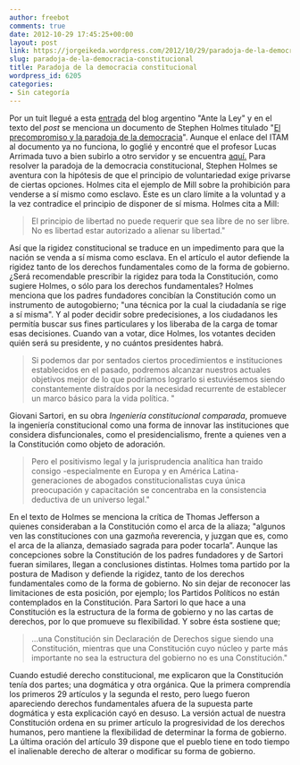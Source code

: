 ```yaml
---
author: freebot
comments: true
date: 2012-10-29 17:45:25+00:00
layout: post
link: https://jorgeikeda.wordpress.com/2012/10/29/paradoja-de-la-democracia-constitucional/
slug: paradoja-de-la-democracia-constitucional
title: Paradoja de la democracia constitucional
wordpress_id: 6205
categories:
- Sin categoría
---
```


Por un tuit llegué a esta [entrada](http://www.antelaley.com/2007/09/stephen-holmes-estado-de-derecho-y.html) del blog argentino "Ante la Ley"  y en el texto del _post_ se menciona un documento de Stephen Holmes titulado "[El precompromiso y la paradoja de la democracia](http://cablemodem.fibertel.com.ar/seminario/up/holmes.pdf)". Aunque el enlace del ITAM al documento ya no funciona, lo goglié y encontré que el profesor Lucas Arrimada tuvo a bien subirlo a otro servidor y se encuentra [aquí.](http://www.antelaley.com/2012/05/democracia-y-constitucionalismo.html)
Para resolver la paradoja de la democracia constitucional, Stephen Holmes se aventura con la hipótesis de que el principio de voluntariedad exige privarse de ciertas opciones. Holmes cita el ejemplo de Mill sobre la prohibición para venderse a sí mismo como esclavo. Este es un claro límite a la voluntad y a la vez contradice el principio de disponer de sí misma. Holmes cita a Mill:




<blockquote>El principio de libertad no puede requerir que sea libre de no ser libre. No es libertad estar autorizado a alienar su libertad."</blockquote>



Así que la rigidez constitucional se traduce en un impedimento para que la nación se venda a sí misma como esclava. En el artículo el autor defiende la rigidez tanto de los derechos fundamentales como de la forma de gobierno. 
¿Será recomendable prescribir la rigidez para toda la Constitución, como sugiere Holmes, o sólo para los derechos fundamentales?
Holmes menciona que los padres fundadores concibían la Constitución como un instrumento de autogobierno; "una técnica por la cual la ciudadanía se rige a sí misma". Y al poder decidir sobre predecisiones, a los ciudadanos les permitía buscar sus fines particulares y los liberaba de la carga de tomar esas decisiones. Cuando van a votar, dice Holmes, los votantes deciden quién será su presidente, y no cuántos presidentes habrá. 




<blockquote>Si podemos dar por sentados ciertos procedimientos e
instituciones establecidos en el pasado, podremos alcanzar nuestros actuales objetivos mejor de lo que podríamos lograrlo si estuviésemos siendo constantemente distraídos por la necesidad recurrente de establecer un marco básico para la vida política. "</blockquote>





Giovani Sartori, en su obra _Ingeniería constitucional comparada_, promueve la ingeniería constitucional como una forma de innovar las instituciones que considera disfuncionales, como el presidencialismo, frente a quienes ven a la Constitución como objeto de adoración.




<blockquote>Pero el positivismo legal y la jurisprudencia analítica han traido consigo -especialmente en Europa y en América Latina- generaciones de abogados constitucionalistas cuya única preocupación y capacitación se concentraba en la consistencia deductiva de un universo legal."</blockquote>




En el texto de Holmes se menciona la crítica de Thomas Jefferson a quienes consideraban a la Constitución como el arca de la aliaza; "algunos ven las constituciones con una gazmoña reverencia, y juzgan que es, como el arca de la alianza, demasiado sagrada para poder tocarla”.
Aunque las concepciones sobre la Constitución de los padres fundadores y de Sartori fueran similares, llegan a conclusiones distintas. Holmes toma partido por la postura de Madison y defiende la rigidez, tanto de los derechos fundamentales como de la forma de gobierno. No sin dejar de reconocer las limitaciones de esta posición, por ejemplo; los Partidos Políticos no están contemplados en la Constitución. 
Para Sartori lo que hace a una Constitución es la estructura de la forma de gobierno y no las cartas de derechos, por lo que promueve su flexibilidad. Y sobre ésta sostiene que;


<blockquote>...una Constitución sin Declaración de Derechos sigue siendo una Constitución, mientras que una Constitución cuyo núcleo y parte más importante no sea la estructura del gobierno no es una Constitución."</blockquote>


Cuando estudié derecho constitucional, me explicaron que la Constitución tenía dos partes; una dogmática y otra orgánica. Que la primera comprendía los primeros 29 artículos y la segunda el resto, pero luego fueron apareciendo derechos fundamentales afuera de la supuesta parte dogmática y esta explicación cayó en desuso. 
La versión actual de nuestra Constitución ordena en su primer artículo la progresividad de los derechos humanos, pero mantiene la flexibilidad de determinar la forma de gobierno. La última oración del artículo 39 dispone que el pueblo tiene en todo tiempo el inalienable derecho de alterar o modificar su forma de gobierno.






 

